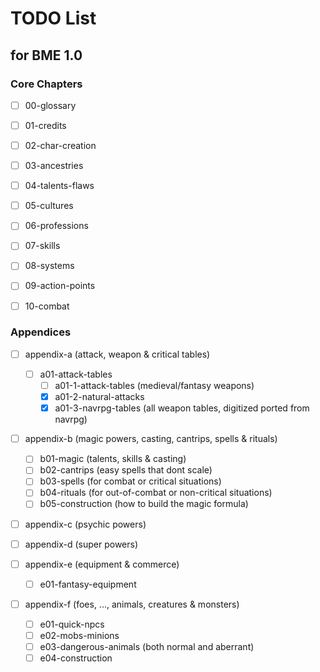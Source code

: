 # TODO List

## for BME 1.0

### Core Chapters

- [ ] 00-glossary

- [ ] 01-credits

- [ ] 02-char-creation

- [ ] 03-ancestries

- [ ] 04-talents-flaws

- [ ] 05-cultures

- [ ] 06-professions

- [ ] 07-skills

- [ ] 08-systems

- [ ] 09-action-points

- [ ] 10-combat

### Appendices

- [ ] appendix-a (attack, weapon & critical tables)
    - [ ] a01-attack-tables
        - [ ] a01-1-attack-tables (medieval/fantasy weapons)
        - [X] a01-2-natural-attacks
        - [X] a01-3-navrpg-tables (all weapon tables, digitized ported from navrpg)
                
- [ ] appendix-b (magic powers, casting, cantrips, spells & rituals)
    - [ ] b01-magic (talents, skills & casting)
    - [ ] b02-cantrips (easy spells that dont scale)
    - [ ] b03-spells (for combat or critical situations)
    - [ ] b04-rituals (for out-of-combat or non-critical situations)
    - [ ] b05-construction (how to build the magic formula)
    
- [ ] appendix-c (psychic powers)

- [ ] appendix-d (super powers)

- [ ] appendix-e (equipment & commerce)
    - [ ] e01-fantasy-equipment

- [ ] appendix-f (foes, ..., animals, creatures & monsters)
    - [ ] e01-quick-npcs
    - [ ] e02-mobs-minions
    - [ ] e03-dangerous-animals (both normal and aberrant)
    - [ ] e04-construction